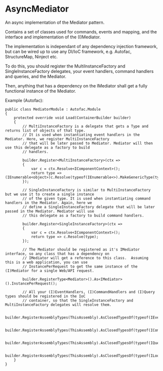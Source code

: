 # AsyncMediator

An async implementation of the Mediator pattern.

Contains a set of classes used for commands, events and mapping, and the interface and implementation of the (I)Mediator.

The implementation is independant of any dependency injection framework, but can be wired up to use any DI/IoC framework, e.g. Autofac, StructureMap, Ninject etc.

To do this, you should register the MultiInstanceFactory and SingleInstanceFactory delegates, your event handlers, command handlers and queries, and the Mediator.

Then, anything that has a dependency on the IMediator shall get a fully functional instance of the Mediator.

Example (Autofac):

    public class MediatorModule : Autofac.Module
    {
        protected override void Load(ContainerBuilder builder)
        {
            // MultiInstanceFactory is a delegate that gets a Type and returns list of objects of that type.
            // It is used when instantiating event handlers in the Mediator. Here, we register MultiInstanceFactory
            // that will be later passed to Mediator. Mediator will then use this delegate as a factory to build 
            // handlers.

            builder.Register<MultiInstanceFactory>(ctx =>
            {
                var c = ctx.Resolve<IComponentContext>();
                return type => (IEnumerable<object>)c.Resolve(typeof(IEnumerable<>).MakeGenericType(type));
            });

            // SingleInstanceFactory is similar to MultiInstanceFactory but we use it to create a single instance 
            // of the given type. It is used when instantiating command handlers in the Mediator. Again, here we 
            // define a SingleInstanceFactory delegate that will be later passed in the Mediator. Mediator will use
            // this delegate as a factory to build command handlers.

            builder.Register<SingleInstanceFactory>(ctx =>
            {
                var c = ctx.Resolve<IComponentContext>();
                return type => c.Resolve(type);
            });

            // The Mediator should be registered as it's IMediator interface, so any class that has a dependency on
            // IMediator will get a reference to this class.  Assuming this is a web application, you can use
            // InstancePerRequest to get the same instance of the (I)Mediator for a single Web/API request.

            builder.RegisterType<Mediator>().As<IMediator>().InstancePerRequest();

            // All your (I)EventHandlers, (I)CommandHandlers and (I)Query types should be registered in the IoC
            // container, so that the SingleInstanceFactory and MultiInstanceFactory delegates will resolve them.

            builder.RegisterAssemblyTypes(ThisAssembly).AsClosedTypesOf(typeof(IEventHandler<>));

            builder.RegisterAssemblyTypes(ThisAssembly).AsClosedTypesOf(typeof(ICommandHandler<>));

            builder.RegisterAssemblyTypes(ThisAssembly).AsClosedTypesOf(typeof(IQuery<,>));

            builder.RegisterAssemblyTypes(ThisAssembly).AsClosedTypesOf(typeof(ILookupQuery<>));
        }
    }
